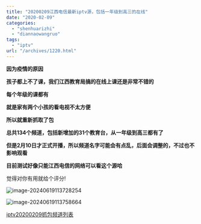 ```yaml
---
title: "20200209江西电信最新iptv源，包括一年级到高三的在线"
date: "2020-02-09"
categories: 
  - "shenhuarizhi"
  - "diannaowangruo"
tags: 
  - "iptv"
url: "/archives/1220.html"
---
```


**因为疫情的原因**

**孩子都上不了课，我们江西教育局搞的在线上课还是非常不错的**

**每个年级的课都有**

**就是家有两个小孩的看电视不太方便**

**所以就重新抓取了包**

**总共134个频道，包括新增加的31个教育台，从一年级到高三都有了**

**但是2月10日才正式开播，所以频道名字可能会有点乱，后面会调整的，不过也不影响观看**

**目前测试好像只能江西电信的网络可以看这个源哈**

觉得对你有用就给个评分!

![image-20240619113728254](https://img-cloud.zhoujie218.top/2024/06/19/667252b1e02b4.png)

![image-20240619113758664](https://img-cloud.zhoujie218.top/2024/06/19/667252b0121b2.png)

[iptv20200209抓包频道列表](https://img-cloud.zhoujie218.top/wp-content/uploads/2020/02/iptv20200209抓包频道列表.txt)
